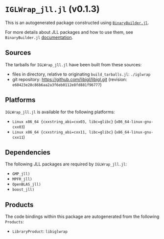 # `IGLWrap_jll.jl` (v0.1.3)

This is an autogenerated package constructed using [`BinaryBuilder.jl`](https://github.com/JuliaPackaging/BinaryBuilder.jl).

For more details about JLL packages and how to use them, see `BinaryBuilder.jl` [documentation](https://juliapackaging.github.io/BinaryBuilder.jl/dev/jll/).

## Sources

The tarballs for `IGLWrap_jll.jl` have been built from these sources:

* files in directory, relative to originating `build_tarballs.jl`: `./iglwrap`
* git repository: https://github.com/libigl/libigl.git (revision: `e60423e28c86b6aa2a3f6eb0112e8fd881f96777`)

## Platforms

`IGLWrap_jll.jl` is available for the following platforms:

* `Linux x86_64 {cxxstring_abi=cxx03, libc=glibc}` (`x86_64-linux-gnu-cxx03`)
* `Linux x86_64 {cxxstring_abi=cxx11, libc=glibc}` (`x86_64-linux-gnu-cxx11`)

## Dependencies

The following JLL packages are required by `IGLWrap_jll.jl`:

* `GMP_jll)`
* `MPFR_jll)`
* `OpenBLAS_jll)`
* `boost_jll)`

## Products

The code bindings within this package are autogenerated from the following `Products`:

* `LibraryProduct`: `libiglwrap`

